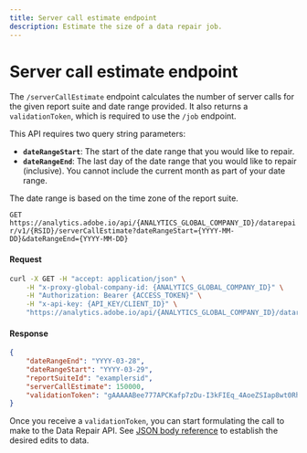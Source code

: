 ```yaml
---
title: Server call estimate endpoint
description: Estimate the size of a data repair job.
---
```


# Server call estimate endpoint

The `/serverCallEstimate` endpoint calculates the number of server calls for the given report suite and date range provided.  It also returns a `validationToken`, which is required to use the `/job` endpoint.

This API requires two query string parameters:

* **`dateRangeStart`**: The start of the date range that you would like to repair.
* **`dateRangeEnd`**: The last day of the date range that you would like to repair (inclusive). You cannot include the current month as part of your date range.

The date range is based on the time zone of the report suite.

`GET https://analytics.adobe.io/api/{ANALYTICS_GLOBAL_COMPANY_ID}/datarepair/v1/{RSID}/serverCallEstimate?dateRangeStart={YYYY-MM-DD}&dateRangeEnd={YYYY-MM-DD}`

<CodeBlock slots="heading, code" repeat="2" languages="CURL,JSON"/>

#### Request

```sh
curl -X GET -H "accept: application/json" \
    -H "x-proxy-global-company-id: {ANALYTICS_GLOBAL_COMPANY_ID}" \
    -H "Authorization: Bearer {ACCESS_TOKEN}" \
    -H "x-api-key: {API_KEY/CLIENT_ID}" \
    "https://analytics.adobe.io/api/{ANALYTICS_GLOBAL_COMPANY_ID}/datarepair/v1/examplersid/serverCallEstimate?dateRangeStart={YYYY-03-28}&dateRangeEnd={YYYY-03-29}"
```

#### Response

```json
{
    "dateRangeEnd": "YYYY-03-28",
    "dateRangeStart": "YYYY-03-29",
    "reportSuiteId": "examplersid",
    "serverCallEstimate": 150000,
    "validationToken": "gAAAAABee777APCKafp7zDu-I3kFIEq_4AoeZSIap8wt0RhhNHmVdjnlrKCjPOo_PW74uj0qvDPG9B_SiYOe4p1Rg6Um1vCpL7dLwtkBX7i8wNheVPhb2j4nAapE-k6WPVcdP7FXNdjKvogMwHBEvGpAz6uO6TmpxwZUa3LMixaeN65BOFZW3i9ZnzZ400oCHte6XAX6Mo7QF-PyZZ6D--693K0cO_oUYg=="
}
```

Once you receive a `validationToken`, you can start formulating the call to make to the Data Repair API. See [JSON body reference](json-body.md) to establish the desired edits to data.
